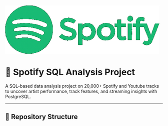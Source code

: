 <p align = "left">
  <img src = "Screenshots/Spotify_imagei.png"/>
</p>

<h1 align="left"> 🎵 Spotify SQL Analysis Project</h1>

<p align = "left">
  A SQL-based data analysis project on 20,000+ Spotify and Youtube tracks to uncover artist performance, track features, and streaming insights with PostgreSQL. 
</p>

---

## 📁 Repository Structure
